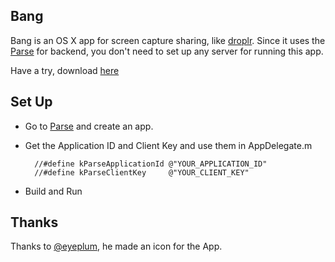Bang 
----
Bang is an OS X app for screen capture sharing, like [droplr](https://droplr.com/). Since it uses the [Parse](https://parse.com/) for backend, you don't need to set up any server for running this app. 

Have a try, download [here](http://y-d.me/Resource/Bang.zip)

Set Up
----
* Go to [Parse](https://parse.com/) and create an app.
* Get the Application ID and Client Key and use them in AppDelegate.m

		//#define kParseApplicationId @"YOUR_APPLICATION_ID"
		//#define kParseClientKey     @"YOUR_CLIENT_KEY"

* Build and Run


Thanks
----
Thanks to [@eyeplum](https://twitter.com/eyeplum), he made an icon for the App.

